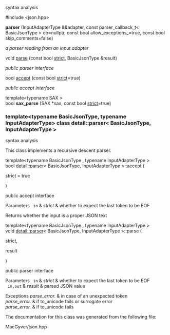 <div id="classdetail_1_1parser">

</div>

<span id="classdetail_1_1parser" label="classdetail_1_1parser"></span>

syntax analysis

\#include $<$json.hpp$>$

<div class="DoxyCompactItemize">

<span id="classdetail_1_1parser_a4bb9ea1b0fddb8f46ff987bbf9e54045"
label="classdetail_1_1parser_a4bb9ea1b0fddb8f46ff987bbf9e54045"></span>
**parser** (InputAdapterType &&adapter, const parser_callback_t$<$
BasicJsonType $>$ cb=nullptr, const bool allow_exceptions\_=true, const
bool skip_comments=false)

<div class="DoxyCompactList">

*a parser reading from an input adapter*

</div>

void [parse](#classdetail_1_1parser_a59f4b745d4aa146bf7a60a30060f592f)
(const bool
[strict](#namespacedetail_abe7cfa1fd8fa706ff4392bff9d1a8298a2133fd717402a7966ee88d06f9e0b792),
BasicJsonType &result)

<div class="DoxyCompactList">

*public parser interface*

</div>

bool [accept](#classdetail_1_1parser_ac46da3262cbe66ade670c5b4782451e6)
(const bool
[strict](#namespacedetail_abe7cfa1fd8fa706ff4392bff9d1a8298a2133fd717402a7966ee88d06f9e0b792)=true)

<div class="DoxyCompactList">

*public accept interface*

</div>

<span id="classdetail_1_1parser_ae9084759356689163fee9ae37e69b050"
label="classdetail_1_1parser_ae9084759356689163fee9ae37e69b050"></span>
template$<$typename SAX $>$   
bool **sax_parse** (SAX $\ast$sax, const bool
[strict](#namespacedetail_abe7cfa1fd8fa706ff4392bff9d1a8298a2133fd717402a7966ee88d06f9e0b792)=true)

</div>

### template$<$typename BasicJsonType, typename InputAdapterType$>$ class detail::parser$<$ BasicJsonType, InputAdapterType $>$

syntax analysis

This class implements a recursive descent parser.

<span id="classdetail_1_1parser_ac46da3262cbe66ade670c5b4782451e6"
label="classdetail_1_1parser_ac46da3262cbe66ade670c5b4782451e6"></span>

template$<$typename BasicJsonType , typename InputAdapterType $>$  
bool [detail::parser](#classdetail_1_1parser)$<$ BasicJsonType,
InputAdapterType $>$::accept (

<div class="DoxyParamCaption">

strict = true

</div>

)

public accept interface

<div class="DoxyParams">

Parameters ` in` & *strict* & whether to expect the last token to be
EOF  

</div>

<div class="DoxyReturn">

Returns whether the input is a proper JSON text

</div>

<span id="classdetail_1_1parser_a59f4b745d4aa146bf7a60a30060f592f"
label="classdetail_1_1parser_a59f4b745d4aa146bf7a60a30060f592f"></span>

template$<$typename BasicJsonType , typename InputAdapterType $>$  
void [detail::parser](#classdetail_1_1parser)$<$ BasicJsonType,
InputAdapterType $>$::parse (

<div class="DoxyParamCaption">

strict,

result

</div>

)

public parser interface

<div class="DoxyParams">

Parameters ` in` & *strict* & whether to expect the last token to be
EOF  
` in,out` & *result* & parsed JSON value  

</div>

<div class="DoxyExceptions">

Exceptions *parse_error.* & in case of an unexpected token  
*parse_error.* & if to_unicode fails or surrogate error  
*parse_error.* & if to_unicode fails  

</div>

The documentation for this class was generated from the following file:

<div class="DoxyCompactItemize">

MacGyver/json.hpp

</div>
